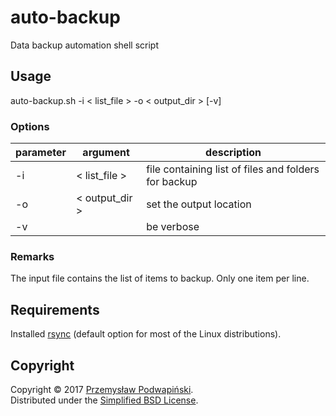 # auto-backup
Data backup automation shell script

## Usage
auto-backup.sh -i < list_file > -o < output_dir > [-v]

### Options
|parameter|argument|description|
|---|---|---|
|-i|< list_file >|file containing list of files and folders for backup|
|-o|< output_dir >|set the output location|
|-v||be verbose|

### Remarks
The input file contains the list of items to backup.
Only one item per line.

## Requirements
Installed [rsync][20] (default option for most of the Linux distributions). 

## Copyright
Copyright &copy; 2017 [Przemysław Podwapiński][98].<br>
Distributed under the [Simplified BSD License][99].

[20]:https://rsync.samba.org/
[98]:mailto:p.podwapinski@gmail.com
[99]:https://www.freebsd.org/copyright/freebsd-license.html
